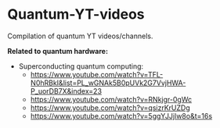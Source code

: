 # Quantum-YT-videos
Compilation of quantum YT videos/channels.

**Related to quantum hardware:**

+ Superconducting quantum computing:
  + https://www.youtube.com/watch?v=TFL-N0hRBkI&list=PL_wGNAk5B0pUVk2G7VvjHWA-P_uorDB7X&index=23
  + https://www.youtube.com/watch?v=RNkjgr-0gWc
  + https://www.youtube.com/watch?v=qsizrKrUZDg
  + https://www.youtube.com/watch?v=5ggYJJjlw8o&t=16s
